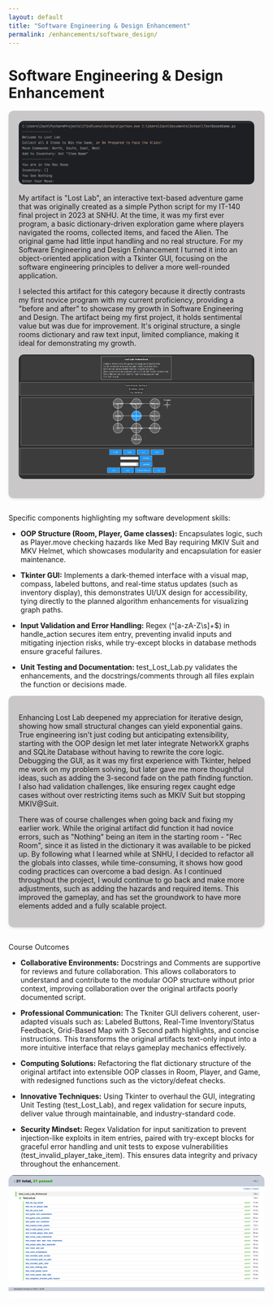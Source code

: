 ```yaml
---
layout: default
title: "Software Engineering & Design Enhancement"
permalink: /enhancements/software_design/
---
```


# Software Engineering & Design Enhancement 

<div style="background-color: #c9c7c7; padding: 20px; border-radius: 10px; box-shadow: 0 2px 5px rgba(0,0,0,0.1); margin-bottom: 30px;">

<!-- Original Game Screenshot -->
<div style="text-align:center; margin-bottom: 15px;">
  <img src="/images/OG Running.png" alt="Original LostLab Running Screenshot" style="max-width:100%; border-radius:10px;">
</div>

My artifact is "Lost Lab", an interactive text-based adventure game that was originally created as a simple Python script for my IT-140 final project in 2023 at SNHU. At the time, it was my first ever program, a basic dictionary-driven exploration game where players navigated the rooms, collected items, and faced the Alien. The original game had little input handling and no real structure. For my Software Engineering and Design Enhancement I turned it into an object-oriented application with a Tkinter GUI, focusing on the software engineering principles to deliver a more well-rounded application. 

I selected this artifact for this category because it directly contrasts my first novice program with my current proficiency, providing a "before and after" to showcase my growth in Software Engineering and Design. The artifact being my first project, it holds sentimental value but was due for improvement. It's original structure, a single rooms dictionary and raw text input, limited compliance, making it ideal for demonstrating my growth.

<!-- Final Game Running Screenshot -->
<div style="text-align:center; margin-bottom: 15px;">
  <img src="/images/FinalGameRunning.png" alt="Final LostLab Enhanced Running Screenshot" style="max-width:100%; border-radius:10px;">
</div>

</div>

Specific components highlighting my software development skills:

- **OOP Structure (Room, Player, Game classes):** Encapsulates logic, such as Player.move checking hazards like Med Bay requiring MKIV Suit and MKV Helmet, which showcases modularity and encapsulation for easier maintenance.
  
- **Tkinter GUI:** Implements a dark-themed interface with a visual map, compass, labeled buttons, and real-time status updates (such as inventory display), this demonstrates UI/UX design for accessibility, tying directly to the planned algorithm enhancements for visualizing graph paths.
  
- **Input Validation and Error Handling:** Regex (^[a-zA-Z\s]+$) in handle_action secures item entry, preventing invalid inputs and mitigating injection risks, while try-except blocks in database methods ensure graceful failures.
  
- **Unit Testing and Documentation:** test_Lost_Lab.py validates the enhancements, and the docstrings/comments through all files explain the function or decisions made.

<div style="background-color: #c9c7c7; padding: 20px; border-radius: 10px; box-shadow: 0 2px 5px rgba(0,0,0,0.1); margin-bottom: 30px;">

Enhancing Lost Lab deepened my appreciation for iterative design, showing how small structural changes can yield exponential gains. True engineering isn't just coding but anticipating extensibility, starting with the OOP design let met later integrate NetworkX graphs and SQLite Database without having to rewrite the core logic. Debugging the GUI, as it was my first experience with Tkinter, helped me work on my problem solving, but later gave me more thoughtful ideas, such as adding the 3-second fade on the path finding function. I also had validation challenges, like ensuring regex caught edge cases without over restricting items such as MKIV Suit but stopping MKIV@Suit.

There was of course challenges when going back and fixing my earlier work. While the original artifact did function it had novice errors, such as "Nothing" being an item in the starting room - "Rec Room", since it as listed in the dictionary it was available to be picked up. By following what I learned while at SNHU, I decided to refactor all the globals into classes, while time-consuming, it shows how good coding practices can overcome a bad design. As I continued throughout the project, I would continue to go back and make more adjustments, such as adding the hazards and required items. This improved the gameplay, and has set the groundwork to have more elements added and a fully scalable project.

</div>

Course Outcomes

- **Collaborative Environments:** Docstrings and Comments are supportive for reviews and future collaboration. This allows collaborators to understand and contribute to the modular OOP structure without prior context, improving collaboration over the original artifacts poorly documented script. 

- **Professional Communication:** The Tkniter GUI delivers coherent, user-adapted visuals such as: Labeled Buttons, Real-Time Inventory/Status Feedback, Grid-Based Map with 3 Second path highlights, and concise instructions. This transforms the original artifacts text-only input into a more intuitive interface that relays gameplay mechanics effectively.

- **Computing Solutions:** Refactoring the flat dictionary structure of the original artifact into extensible OOP classes in Room, Player, and Game, with redesigned functions such as the victory/defeat checks. 

- **Innovative Techniques:** Using Tkinter to overhaul the GUI, integrating Unit Testing (test_Lost_Lab), and regex validation for secure inputs, deliver value through maintainable, and industry-standard code. 

- **Security Mindset:** Regex Validation for input sanitization to prevent injection-like exploits in item entries, paired with try-except blocks for graceful error handling and unit tests to expose vulnerabilities (test_invalid_player_take_item). This ensures data integrity and privacy throughout the enhancement.


<div style="text-align:center; margin-bottom: 15px;">
  <img src="/images/passedunittests.png" alt="Final LostLab Enhanced Passed Unit Tests" style="max-width:100%; border-radius:10px;">
</div>

</div>
